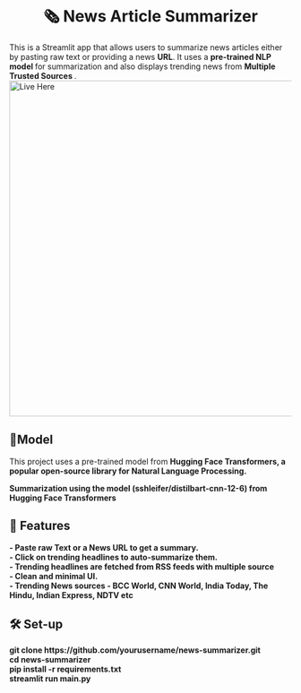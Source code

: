 <h1 text align = center >
🗞️ News Article Summarizer
</h1>
<p1> This is a  Streamlit app  that allows users to summarize news articles either by pasting raw text or providing a news <b>URL</b>. It uses a <b> pre-trained NLP model </b> for summarization and also displays trending news from <b> Multiple Trusted Sources </b> .</p1>

<a href="https://newsummarizer.streamlit.app/" target="_blank">
  <img src="https://yourwebsite.com/path-to-image.jpg" alt="Live Here" width="600" />
</a>


<h2>
   🧠Model 
</h2>
<p>This project uses a pre-trained model from <b> Hugging Face Transformers<b>, a popular open-source library for <b> Natural Language Processing</b>.</p>
<p> Summarization using the  model (sshleifer/distilbart-cnn-12-6) from Hugging Face Transformers <br> </p>

<h2>
   🚀 Features
</h2>
<p>
- Paste raw Text or a News URL to get a summary. <br>
- Click on trending headlines to auto-summarize them. <br>
- Trending headlines are fetched from RSS feeds with multiple source <br>
- Clean and minimal UI.<br>
- Trending News sources - <b>BCC World, CNN World, India Today, The Hindu, Indian Express,  NDTV</b> etc

</p>
<h2>
🛠 Set-up <br>
   </h2>
<p>
git clone https://github.com/yourusername/news-summarizer.git<br>
cd news-summarizer<br>
pip install -r requirements.txt <br>
streamlit run main.py
</p>
